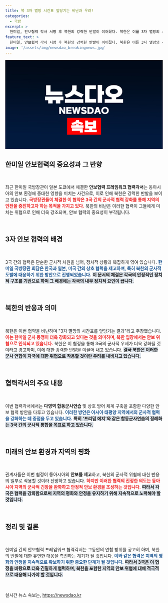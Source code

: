 ```yaml
---
title: 북 3자 멸망 시간표 앞당기는 비난과 우려!
categories:
  - 국방
excerpt: >
  한미일, 안보협력 각서 서명 후 북한의 강력한 반발이 이어졌다. 북한은 이를 3자 멸망의 시간표로 간주하며 미국과 동맹국들의 군사적 야욕을 비난했다. 과연 3각 군사동맹의 시사점은? 클릭해 확인해보세요!
feature_text: >
  한미일, 안보협력 각서 서명 후 북한의 강력한 반발이 이어졌다. 북한은 이를 3자 멸망의 시간표로 간주하며 미국과 동맹국들의 군사적 야욕을 비난했다. 과연 3각 군사동맹의 시사점은? 클릭해 확인해보세요!
image: '/assets/img/newsdao_breakingnews.jpg'
---
```


<p><img src="/assets/img/newsdao_breakingnews.jpg" alt="implanttips 속보" /></p>

<h2 data-ke-size="size26">한미일 안보협력의 중요성과 그 반향</h2>

<p data-ke-size="size16">&nbsp;</p>

<p>최근 한미일 국방장관이 일본 도쿄에서 체결한 <strong>안보협력 프레임워크 협력각서</strong>는 동아시아의 안보 환경에 중대한 영향을 미치는 사건으로, 이로 인해 북한은 강력한 반발을 보이고 있습니다. <b><span style="color: #ee2323;">국방장관들이 체결한 이 협약은 3국 간의 군사적 협력 강화를 통해 지역의 안전을 증진하고자 하는 목적을 가지고 있다.</span></b> 북한의 비난은 이러한 협력이 그들에게 미치는 위협으로 인해 더욱 강조되며, 안보 협력의 중요성이 부각됩니다. </p>

<p data-ke-size="size16">&nbsp;</p>

<h2 data-ke-size="size26">3자 안보 협력의 배경</h2>

<p data-ke-size="size16">&nbsp;</p>

<p>3국 간의 협력은 단순한 군사적 차원을 넘어, 정치적 상황과 복잡하게 엮여 있습니다. <b><span style="color: #1a5490;">한미일 국방장관 회담은 한국과 일본, 미국 간의 상호 협력을 제고하며, 특히 북한의 군사적 도발에 대응하기 위한 방안으로 진행되었습니다.</span></b> <b><span style="background-color: #21538527;">이 문서의 체결은 각국의 안정적인 정치적 구조를 기반으로 하며 그 배경에는 각국의 내부 정치적 요인이 큽니다.</span></b> </p>

<p data-ke-size="size16">&nbsp;</p>

<h2 data-ke-size="size26">북한의 반응과 의미</h2>

<p data-ke-size="size16">&nbsp;</p>

<p>북한은 이번 협약을 비난하며 "3자 멸망의 시간표를 앞당기는 결과"라고 주장했습니다. <b><span style="color: #ee2323;">이는 한미일 군사 동맹이 더욱 강화되고 있다는 것을 의미하며, 북한 입장에서는 안보 위협으로 인식되고 있습니다.</span></b> 북한은 이 협정을 통해 3국의 군사적 우세가 더욱 강화될 것이라고 경고하며, 이에 대한 강력한 반발을 이끌어 내고 있습니다. <b><span style="background-color: #21538527;">결국 북한은 이러한 군사 연합이 자국에 대한 위협으로 작용할 것이란 우려를 내비치고 있습니다.</span></b> </p>

<p data-ke-size="size16">&nbsp;</p>

<h2 data-ke-size="size26">협력각서의 주요 내용</h2>

<p data-ke-size="size16">&nbsp;</p>

<p>이번 협력각서에서는 <strong>다영역 합동군사연습</strong> 및 상호 방어 체계 구축을 포함한 다양한 안보 협력 방안을 다루고 있습니다. <b><span style="color: #1a5490;">이러한 방안은 아시아 태평양 지역에서의 군사적 협력을 강화하는 데 중점을 두고 있습니다.</span></b> <b><span style="background-color: #21538527;">특히 '프리덤 에지'와 같은 합동군사연습의 정례화는 3국 간의 군사적 통합을 목표로 하고 있습니다.</span></b> </p>

<p data-ke-size="size16">&nbsp;</p>

<h2 data-ke-size="size26">미래의 안보 환경과 지역의 평화</h2>

<p data-ke-size="size16">&nbsp;</p>

<p>관계자들은 이번 협정이 동아시아의 <strong>안보를 제고</strong>하고, 북한의 군사적 위협에 대한 반응의 일부로 작용할 것이라 전망하고 있습니다. <b><span style="color: #ee2323;">하지만 이러한 협력의 진정한 의도는 동아시아 지역의 군사적 긴장을 완화하고 안정적 안보 환경을 조성하는 것입니다.</span></b> <b><span style="background-color: #21538527;">따라서 각국은 협력을 강화함으로써 지역의 평화와 안정을 유지하기 위해 지속적으로 노력해야 할 것입니다.</span></b> </p>

<p data-ke-size="size16">&nbsp;</p>

<h2 data-ke-size="size26">정리 및 결론</h2>

<p data-ke-size="size16">&nbsp;</p>

<p>한미일 간의 안보협력 프레임워크 협력각서는 그동안의 연합 방위를 공고히 하며, 북한의 반발에 대한 유연한 대응을 촉진하는 계기가 될 것입니다. <b><span style="color: #1a5490;">이와 같은 협력은 지역의 평화와 안정을 지속적으로 확보하기 위한 중요한 단계가 될 것입니다.</span></b> <b><span style="background-color: #21538527;">따라서 3국은 이 협정을 바탕으로 더욱 긴밀하게 협력하며, 북한을 포함한 지역의 안보 위협에 대해 적극적으로 대응해 나가야 할 것입니다.</span></b> </p>

<p data-ke-size="size16">&nbsp;</p>
실시간 뉴스 속보는, <a href="https://newsdao.kr" rel="dofollow">https://newsdao.kr</a>


